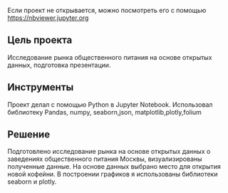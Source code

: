 Если проект не открывается, можно посмотреть его с помощью https://nbviewer.jupyter.org

## Цель проекта
Исследование рынка общественного питания на основе открытых данных, подготовка презентации.

## Инструменты
Проект делал с помощью Python в Jupyter Notebook. Использовал библиотеку Pandas, numpy, seaborn,json, matplotlib,plotly,folium

## Решение
Подготовлено исследование рынка на основе открытых данных о заведениях общественного питания Москвы, визуализированы полученные данные. На основе данных выбрано место для открытия новой кофейни. В построении графиков я использованы библиотеки seaborn и plotly. 
